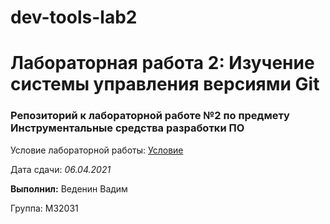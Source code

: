 # dev-tools-lab2
<h1>Лабораторная работа 2: Изучение системы управления версиями Git</h1>
<h3>Репозиторий к лабораторной работе №2 по предмету Инструментальные средства разработки ПО</h3>
<p>Условие лабораторной работы: <a href="https://drive.google.com/file/d/1v6WC03r3cK-iQ80SLIh9kHV02TVyfBAd/view">Условие</a></p>
<p>Дата сдачи: <i>06.04.2021</i></p>
<p><b>Выполнил:</b> Веденин Вадим</p>
<p>Группа: M32031</p>
